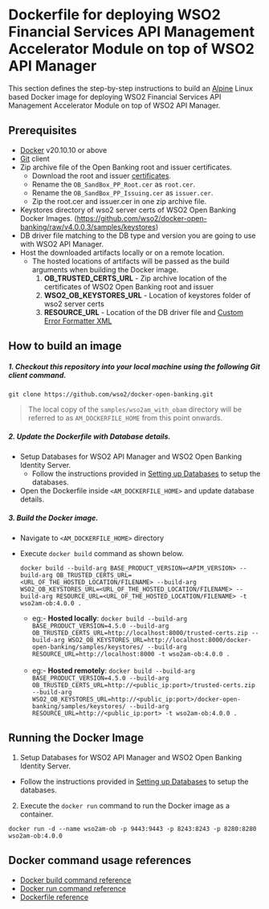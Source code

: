 # Dockerfile for deploying WSO2 Financial Services API Management Accelerator Module on top of WSO2 API Manager
This section defines the step-by-step instructions to build an [Alpine](https://hub.docker.com/_/alpine/) Linux based Docker image for deploying WSO2 Financial Services API Management Accelerator Module on top of WSO2 API Manager.

## Prerequisites

* [Docker](https://www.docker.com/get-docker) v20.10.10 or above
* [Git](https://git-scm.com/book/en/v2/Getting-Started-Installing-Git) client
* Zip archive file of the Open Banking root and issuer certificates. 
  - Download the root and issuer [certificates](https://openbanking.atlassian.net/wiki/spaces/DZ/pages/252018873/OB+Root+and+Issuing+Certificates+for+Sandbox).
  -  Rename the `OB_SandBox_PP_Root.cer` as `root.cer`.
  - Rename the `OB_SandBox_PP_Issuing.cer` as `issuer.cer`.
  - Zip the root.cer and issuer.cer in one zip archive file.
* Keystores directory of wso2 server certs of WSO2 Open Banking Docker Images. (https://github.com/wso2/docker-open-banking/raw/v4.0.0.3/samples/keystores)
* DB driver file matching to the DB type and version you are going to use with WSO2 API Manager.
* Host the downloaded artifacts locally or on a remote location.
  - The hosted locations of artifacts will be passed as the build arguments when building the Docker image.<br>
    1. **OB_TRUSTED_CERTS_URL** - Zip archive location of the certificates of WSO2 Open Banking root and issuer
    2. **WSO2_OB_KEYSTORES_URL** - Location of keystores folder of wso2 server certs
    3. **RESOURCE_URL** - Location of the DB driver file and [Custom Error Formatter XML](https://github.com/wso2/financial-services-apim-mediation-policies/blob/main/common/custom-error-formatter/customErrorFormatter.xml)
  
## How to build an image

##### 1. Checkout this repository into your local machine using the following Git client command.

```
git clone https://github.com/wso2/docker-open-banking.git
```
> The local copy of the `samples/wso2am_with_obam` directory will be referred to as `AM_DOCKERFILE_HOME` from this point onwards.

##### 2. Update the Dockerfile with Database details.

- Setup Databases for WSO2 API Manager and WSO2 Open Banking Identity Server.
  - Follow the instructions provided in [Setting up Databases](https://ob.docs.wso2.com/en/latest/install-and-setup/setting-up-databases/) to setup the databases.
- Open the Dockerfile inside `<AM_DOCKERFILE_HOME>` and update database details.

##### 3. Build the Docker image.

- Navigate to `<AM_DOCKERFILE_HOME>` directory
- Execute `docker build` command as shown below.
    ```
    docker build --build-arg BASE_PRODUCT_VERSION=<APIM_VERSION> --build-arg OB_TRUSTED_CERTS_URL=<URL_OF_THE_HOSTED_LOCATION/FILENAME> --build-arg WSO2_OB_KEYSTORES_URL=<URL_OF_THE_HOSTED_LOCATION/FILENAME> --build-arg RESOURCE_URL=<URL_OF_THE_HOSTED_LOCATION/FILENAME> -t wso2am-ob:4.0.0 .
    ```
    
    * eg:- **Hosted locally**: `docker build --build-arg BASE_PRODUCT_VERSION=4.5.0 --build-arg OB_TRUSTED_CERTS_URL=http://localhost:8000/trusted-certs.zip --build-arg WSO2_OB_KEYSTORES_URL=http://localhost:8000/docker-open-banking/samples/keystores/ --build-arg RESOURCE_URL=http://localhost:8000 -t wso2am-ob:4.0.0 .` <br><br>
    * eg:- **Hosted remotely**: `docker build --build-arg BASE_PRODUCT_VERSION=4.5.0 --build-arg OB_TRUSTED_CERTS_URL=http://<public_ip:port>/trusted-certs.zip --build-arg WSO2_OB_KEYSTORES_URL=http://<public_ip:port>/docker-open-banking/samples/keystores/ --build-arg RESOURCE_URL=http://<public_ip:port> -t wso2am-ob:4.0.0 .`
  
## Running the Docker Image

1. Setup Databases for WSO2 API Manager and WSO2 Open Banking Identity Server.
- Follow the instructions provided in [Setting up Databases](https://ob.docs.wso2.com/en/latest/install-and-setup/setting-up-databases/) to setup the databases.

2. Execute the `docker run` command to run the Docker image as a container. 

```
docker run -d --name wso2am-ob -p 9443:9443 -p 8243:8243 -p 8280:8280 wso2am-ob:4.0.0
```

## Docker command usage references

* [Docker build command reference](https://docs.docker.com/engine/reference/commandline/build/)
* [Docker run command reference](https://docs.docker.com/engine/reference/run/)
* [Dockerfile reference](https://docs.docker.com/engine/reference/builder/)
